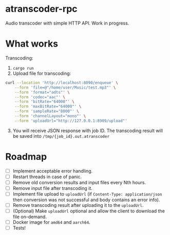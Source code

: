 # atranscoder-rpc

Audio transcoder with simple HTTP API. Work in progress.

# What works

Transcoding:
1. `cargo run`
2. Upload file for transcoding:
```bash
curl --location 'http://localhost:8090/enqueue' \
    --form 'file=@"/home/user/Music/test.mp3"' \
    --form 'format="adts"' \
    --form 'codec="aac"' \
    --form 'bitRate="64000"' \
    --form 'maxBitRate="64000"' \
    --form 'sampleRate="8000"' \
    --form 'channelLayout="mono"' \
    --form 'uploadUrl="http://127.0.0.1:8909/upload"'
```
3. You will receive JSON response with job ID. The transcoding result will be saved into `/tmp/{job_id}.out.atranscoder`

# Roadmap
- [ ] Implement acceptable error handling.
- [ ] Restart threads in case of panic.
- [ ] Remove old conversion results and input files every Nth hours.
- [ ] Remove input file after transcoding it.
- [ ] Implement file upload to `uploadUrl` (if `Content-Type: application/json` then conversion was not successful and body contains an error info).
- [ ] Remove transcoding result after uploading it to the `uploadUrl`.
- [ ] (Optional) Make `uploadUrl` optional and allow the client to download the file on-demand.
- [ ] Docker image for `amd64` and `aarch64`.
- [ ] Tests!